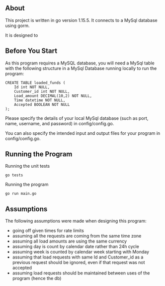 
## About

This project is written in go version 1.15.5. It connects to a MySql database using gorm.

It is designed to

## Before You Start

As this program requires a MySQL database, you will need a MySql table with the following structure in a MySql Database running locally to run the program:

```
CREATE TABLE loaded_funds (
    Id int NOT NULL,
    Customer_id int NOT NULL,
    Load_amount DECIMAL(10,2) NOT NULL,
    Time datetime NOT NULL,
    Accepted BOOLEAN NOT NULL
);
```

Please specify the details of your local MySql database (such as port, name, username, and password) in config/config.go.

You can also specify the intended input and output files for your program in config/config.go.

## Running the Program

Running the unit tests
```
go tests
```

Running the program

```
go run main.go
```

## Assumptions

The following assumptions were made when designing this program:
- going off given times for rate limits
- assuming all the requests are coming from the same time zone
- assuming all load amounts are using the same currency
- assuming day is count by calendar date rather than 24h cycle
- assuming week is counted by calendar week starting with Monday
- assuming that load requests with same Id and Customer_id as a previous request should be ignored, even if that request was not accepted
- assuming load requests should be maintained between uses of the program (hence the db)
